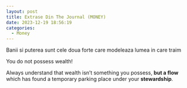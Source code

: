 ```yaml
---
layout: post
title: Extrase Din The Journal (MONEY)
date: 2023-12-19 18:56:19
categories:
  - Money
---
```

Banii si puterea sunt cele doua forte care modeleaza lumea in care traim

You do not possess wealth! 

Always understand that wealth isn’t something you possess, **but a flow** which has found a temporary parking place under your **stewardship**.